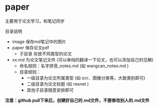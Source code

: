 # paper
主要用于论文学习，和笔记同步

目录说明
- image 保存md笔记中的图片
- paper 保存论文pdf
  - 子目录 存放不同类型的论文
- xx.md 为论文笔记文件 (可以单纯的翻译一下论文，也可以添加自己的见解)
  - 命名规则：名字拼音_notes.md (如 wangcan_notes.md )
  - 目录规则：
    - 一级目录为论文所属类型 (如 ocr、图像分类等，大致类别即可)
    - 二级目录为论文标题 (如 resnet )
    - 其他子目录随意安排即可

**注意：github pull下来后，创建好自己的.md文件，不要修改别人的.md文件**
